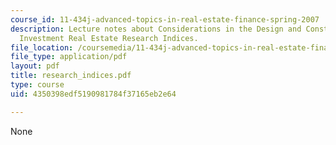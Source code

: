 ```yaml
---
course_id: 11-434j-advanced-topics-in-real-estate-finance-spring-2007
description: Lecture notes about Considerations in the Design and Construction of
  Investment Real Estate Research Indices.
file_location: /coursemedia/11-434j-advanced-topics-in-real-estate-finance-spring-2007/4350398edf5190981784f37165eb2e64_research_indices.pdf
file_type: application/pdf
layout: pdf
title: research_indices.pdf
type: course
uid: 4350398edf5190981784f37165eb2e64

---
```

None